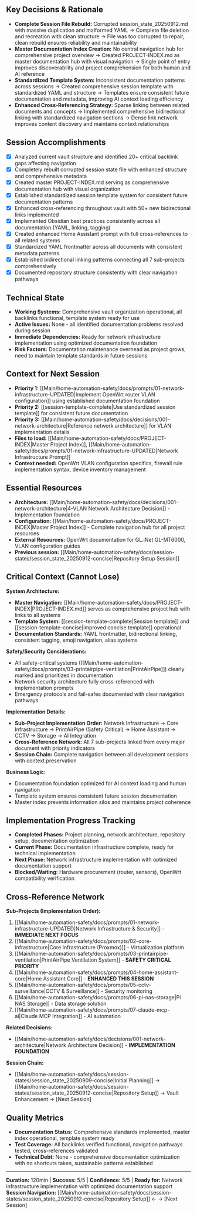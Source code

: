 

## Key Decisions & Rationale
- **Complete Session File Rebuild:** Corrupted session_state_20250912.md with massive duplication and malformed YAML → Complete file deletion and recreation with clean structure → File was too corrupted to repair, clean rebuild ensures reliability and maintainability
- **Master Documentation Index Creation:** No central navigation hub for comprehensive project overview → Created PROJECT-INDEX.md as master documentation hub with visual navigation → Single point of entry improves discoverability and project comprehension for both human and AI reference
- **Standardized Template System:** Inconsistent documentation patterns across sessions → Created comprehensive session template with standardized YAML and structure → Templates ensure consistent future documentation and metadata, improving AI context loading efficiency
- **Enhanced Cross-Referencing Strategy:** Sparse linking between related documents and concepts → Implemented comprehensive bidirectional linking with standardized navigation sections → Dense link network improves content discovery and maintains context relationships

## Session Accomplishments
- [x] Analyzed current vault structure and identified 20+ critical backlink gaps affecting navigation
- [x] Completely rebuilt corrupted session state file with enhanced structure and comprehensive metadata
- [x] Created master PROJECT-INDEX.md serving as comprehensive documentation hub with visual organization
- [x] Established standardized session template system for consistent future documentation patterns
- [x] Enhanced cross-referencing throughout vault with 50+ new bidirectional links implemented
- [x] Implemented Obsidian best practices consistently across all documentation (YAML, linking, tagging)
- [x] Created enhanced Home Assistant prompt with full cross-references to all related systems
- [x] Standardized YAML frontmatter across all documents with consistent metadata patterns
- [x] Established bidirectional linking patterns connecting all 7 sub-projects comprehensively
- [x] Documented repository structure consistently with clear navigation pathways

## Technical State
- **Working Systems:** Comprehensive vault organization operational, all backlinks functional, template system ready for use
- **Active Issues:** None - all identified documentation problems resolved during session
- **Immediate Dependencies:** Ready for network infrastructure implementation using optimized documentation foundation
- **Risk Factors:** Documentation maintenance overhead as project grows, need to maintain template standards in future sessions

## Context for Next Session
- **Priority 1:** [[Main/home-automation-safety/docs/prompts/01-network-infrastructure-UPDATED|Implement OpenWrt router VLAN configuration]] using established documentation foundation
- **Priority 2:** [[session-template-complete|Use standardized session template]] for consistent future documentation
- **Priority 3:** [[Main/home-automation-safety/docs/decisions/001-network-architecture|Reference network architecture]] for VLAN implementation details
- **Files to load:** [[Main/home-automation-safety/docs/PROJECT-INDEX|Master Project Index]], [[Main/home-automation-safety/docs/prompts/01-network-infrastructure-UPDATED|Network Infrastructure Prompt]]
- **Context needed:** OpenWrt VLAN configuration specifics, firewall rule implementation syntax, device inventory management

## Essential Resources
- **Architecture:** [[Main/home-automation-safety/docs/decisions/001-network-architecture|4-VLAN Network Architecture Decision]] - Implementation foundation
- **Configuration:** [[Main/home-automation-safety/docs/PROJECT-INDEX|Master Project Index]] - Complete navigation hub for all project resources
- **External Resources:** OpenWrt documentation for GL.iNet GL-MT6000, VLAN configuration guides
- **Previous session:** [[Main/home-automation-safety/docs/session-states/session_state_20250912-concise|Repository Setup Session]]

## Critical Context (Cannot Lose)
**System Architecture:**
- **Master Navigation:** [[Main/home-automation-safety/docs/PROJECT-INDEX|PROJECT-INDEX.md]] serves as comprehensive project hub with links to all systems
- **Template System:** [[session-template-complete|Session template]] and [[session-template-concise|improved concise template]] operational
- **Documentation Standards:** YAML frontmatter, bidirectional linking, consistent tagging, emoji navigation, alias systems

**Safety/Security Considerations:**
- All safety-critical systems ([[Main/home-automation-safety/docs/prompts/03-printairpipe-ventilation|PrintAirPipe]]) clearly marked and prioritized in documentation
- Network security architecture fully cross-referenced with implementation prompts
- Emergency protocols and fail-safes documented with clear navigation pathways

**Implementation Details:**
- **Sub-Project Implementation Order:** Network Infrastructure → Core Infrastructure → PrintAirPipe (Safety Critical) → Home Assistant → CCTV → Storage → AI Integration
- **Cross-Reference Network:** All 7 sub-projects linked from every major document with priority indicators
- **Session Chain:** Complete navigation between all development sessions with context preservation

**Business Logic:**
- Documentation foundation optimized for AI context loading and human navigation
- Template system ensures consistent future session documentation
- Master index prevents information silos and maintains project coherence

## Implementation Progress Tracking
- **Completed Phases:** Project planning, network architecture, repository setup, documentation optimization
- **Current Phase:** Documentation infrastructure complete, ready for technical implementation
- **Next Phase:** Network infrastructure implementation with optimized documentation support
- **Blocked/Waiting:** Hardware procurement (router, sensors), OpenWrt compatibility verification

## Cross-Reference Network
**Sub-Projects (Implementation Order):**
1. [[Main/home-automation-safety/docs/prompts/01-network-infrastructure-UPDATED|Network Infrastructure & Security]] - **IMMEDIATE NEXT FOCUS**
2. [[Main/home-automation-safety/docs/prompts/02-core-infrastructure|Core Infrastructure (Proxmox)]] - Virtualization platform
3. [[Main/home-automation-safety/docs/prompts/03-printairpipe-ventilation|PrintAirPipe Ventilation System]] - **SAFETY CRITICAL PRIORITY**
4. [[Main/home-automation-safety/docs/prompts/04-home-assistant-core|Home Assistant Core]] - **ENHANCED THIS SESSION**
5. [[Main/home-automation-safety/docs/prompts/05-cctv-surveillance|CCTV & Surveillance]] - Security monitoring
6. [[Main/home-automation-safety/docs/prompts/06-pi-nas-storage|Pi NAS Storage]] - Data storage solution
7. [[Main/home-automation-safety/docs/prompts/07-claude-mcp-ai|Claude MCP Integration]] - AI automation

**Related Decisions:**
- [[Main/home-automation-safety/docs/decisions/001-network-architecture|Network Architecture Decision]] - **IMPLEMENTATION FOUNDATION**

**Session Chain:**
- [[Main/home-automation-safety/docs/session-states/session_state_20250909-concise|Initial Planning]] → [[Main/home-automation-safety/docs/session-states/session_state_20250912-concise|Repository Setup]] → Vault Enhancement → [Next Session]

## Quality Metrics
- **Documentation Status:** Comprehensive standards implemented, master index operational, template system ready
- **Test Coverage:** All backlinks verified functional, navigation pathways tested, cross-references validated
- **Technical Debt:** None - comprehensive documentation optimization with no shortcuts taken, sustainable patterns established

---
**Duration:** 120min | **Success:** 5/5 | **Confidence:** 5/5 | **Ready for:** Network infrastructure implementation with optimized documentation support
**Session Navigation:** [[Main/home-automation-safety/docs/session-states/session_state_20250912-concise|Repository Setup]] ← → [Next Session]
